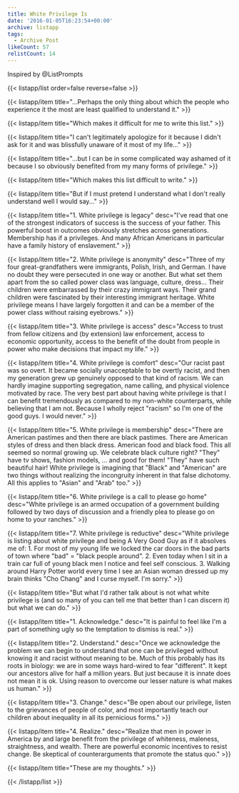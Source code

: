```yaml
---
title: White Privilege Is
date: '2016-01-05T16:23:54+00:00'
archive: listapp
tags: 
  - Archive Post
likeCount: 57
relistCount: 14
---
```


Inspired by @ListPrompts

<!--more-->

{{< listapp/list order=false reverse=false >}}

   {{< listapp/item title="...Perhaps the only thing about which the people who experience it the most are least qualified to understand it." >}}

   {{< listapp/item title="Which makes it difficult for me to write this list." >}}

   {{< listapp/item title="I can't legitimately apologize for it because I didn't ask for it and was blissfully unaware of it most of my life..." >}}

   {{< listapp/item title="...but I can be in some complicated way ashamed of it because I so obviously benefited from my many forms of privilege." >}}

   {{< listapp/item title="Which makes this list difficult to write." >}}

   {{< listapp/item title="But if I must pretend I understand what I don't really understand well I would say..." >}}

   {{< listapp/item title="1\. White privilege is legacy"
      desc="I've read that one of the strongest indicators of success is the success of your father. This powerful boost in outcomes obviously stretches across generations. Membership has if a privileges. And many African Americans in particular have a family history of enslavement." >}}

   {{< listapp/item title="2\. White privilege is anonymity"
      desc="Three of my four great-grandfathers were immigrants, Polish, Irish, and German. I have no doubt they were persecuted in one way or another. But what set them apart from the so called power class was language, culture, dress... Their children were embarrassed by their crazy immigrant ways. Their grand children were fascinated by their interesting immigrant heritage. White privilege means I have largely forgotten it and can be a member of the power class without raising eyebrows." >}}

   {{< listapp/item title="3\. White privilege is access"
      desc="Access to trust from fellow citizens and (by extension) law enforcement, access to economic opportunity, access to the benefit of the doubt from people in power who make decisions that impact my life." >}}

   {{< listapp/item title="4\. White privilege is comfort"
      desc="Our racist past was so overt. It became socially unacceptable to be overtly racist, and then my generation grew up genuinely opposed to that kind of racism. We can hardly imagine supporting segregation, name calling, and physical violence motivated by race. The very best part about having white privilege is that I can benefit tremendously as compared to my non-white counterparts, while believing that I am not. Because I wholly reject \"racism\" so I'm one of the good guys. I would never." >}}

   {{< listapp/item title="5\. White privilege is membership"
      desc="There are American pastimes and then there are black pastimes. There are American styles of dress and then black dress. American food and black food. This all seemed so normal growing up. We celebrate black culture right? \"They\" have tv shows, fashion models, … and good for them! \"They\" have such beautiful hair! White privilege is imagining that \"Black\" and \"American\" are two things without realizing the incongruity inherent in that false dichotomy. All this applies to \"Asian\" and \"Arab\" too." >}}

   {{< listapp/item title="6\. White privilege is a call to please go home"
      desc="White privilege is an armed occupation of a government building followed by two days of discussion and a friendly plea to please go on home to your ranches." >}}

   {{< listapp/item title="7\. White privilege is reductive"
      desc="White privilege is listing about white privilege and being A Very Good Guy as if it absolves me of: 1. For most of my young life we locked the car doors in the bad parts of town where \"bad\" = \"black people around\". 2. Even today when I sit in a train car full of young black men I notice and feel self conscious. 3. Walking around Harry Potter world every time I see an Asian woman dressed up my brain thinks \"Cho Chang\" and I curse myself. I'm sorry." >}}

   {{< listapp/item title="But what I'd rather talk about is not what white privilege is (and so many of you can tell me that better than I can discern it) but what we can do." >}}

   {{< listapp/item title="1\. Acknowledge."
      desc="It is painful to feel like I'm a part of something ugly so the temptation to dismiss is real." >}}

   {{< listapp/item title="2\. Understand."
      desc="Once we acknowledge the problem we can begin to understand that one can be privileged without knowing it and racist without meaning to be. Much of this probably has its roots in biology: we are in some ways hard-wired to fear \"different\". It kept our ancestors alive for half a million years. But just because it is innate does not mean it is ok. Using reason to overcome our lesser nature is what makes us human." >}}

   {{< listapp/item title="3\. Change."
      desc="Be open about our privilege, listen to the grievances of people of color, and most importantly teach our children about inequality in all its pernicious forms." >}}

   {{< listapp/item title="4\. Realize."
      desc="Realize that men in power in America by and large benefit from the privilege of whiteness, maleness, straightness, and wealth. There are powerful economic incentives to resist change. Be skeptical of counterarguments that promote the status quo." >}}

   {{< listapp/item title="These are my thoughts." >}}

{{< /listapp/list >}}
